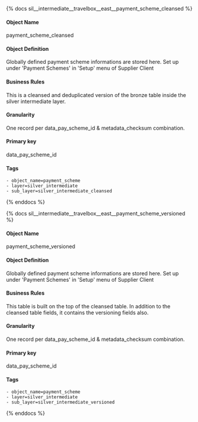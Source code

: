 {% docs sil__intermediate__travelbox__east__payment_scheme_cleansed %}

#### Object Name
payment_scheme_cleansed

#### Object Definition
Globally defined payment scheme informations are stored here. Set up under &#39;Payment Schemes&#39; in &#39;Setup&#39; menu of Supplier Client

#### Business Rules
This is a cleansed and deduplicated version of the bronze table inside the silver intermediate layer.

#### Granularity
One record per data_pay_scheme_id & metadata_checksum combination.

#### Primary key
data_pay_scheme_id

#### Tags
    - object_name=payment_scheme
    - layer=silver_intermediate
    - sub_layer=silver_intermediate_cleansed

{% enddocs %}

{% docs sil__intermediate__travelbox__east__payment_scheme_versioned %}

#### Object Name
payment_scheme_versioned

#### Object Definition
Globally defined payment scheme informations are stored here. Set up under &#39;Payment Schemes&#39; in &#39;Setup&#39; menu of Supplier Client

#### Business Rules
This table is built on the top of the cleansed table. In addition to the cleansed table fields, it contains the versioning fields also.

#### Granularity
One record per data_pay_scheme_id & metadata_checksum combination.

#### Primary key
data_pay_scheme_id

#### Tags
    - object_name=payment_scheme
    - layer=silver_intermediate
    - sub_layer=silver_intermediate_versioned

{% enddocs %}